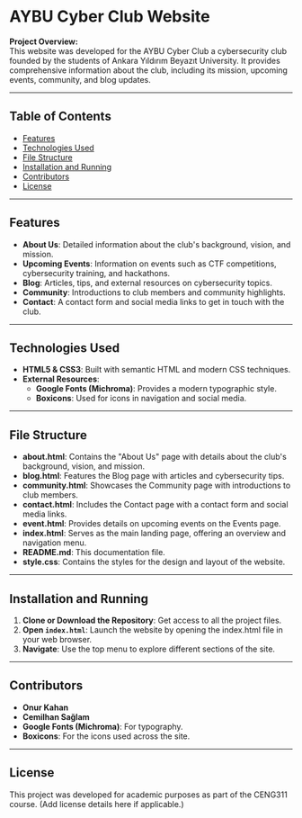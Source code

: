 # AYBU Cyber Club Website

**Project Overview:**  
This website was developed for the AYBU Cyber Club a cybersecurity club founded by the students of Ankara Yıldırım Beyazıt University. It provides comprehensive information about the club, including its mission, upcoming events, community, and blog updates.

---

## Table of Contents

- [Features](#features)
- [Technologies Used](#technologies-used)
- [File Structure](#file-structure)
- [Installation and Running](#installation-and-running)
- [Contributors](#contributors)
- [License](#license)

---

## Features

- **About Us**: Detailed information about the club's background, vision, and mission.
- **Upcoming Events**: Information on events such as CTF competitions, cybersecurity training, and hackathons.
- **Blog**: Articles, tips, and external resources on cybersecurity topics.
- **Community**: Introductions to club members and community highlights.
- **Contact**: A contact form and social media links to get in touch with the club.

---

## Technologies Used

- **HTML5 & CSS3**: Built with semantic HTML and modern CSS techniques.
- **External Resources**:
  - **Google Fonts (Michroma)**: Provides a modern typographic style.
  - **Boxicons**: Used for icons in navigation and social media.

---

## File Structure

- **about.html**: Contains the "About Us" page with details about the club's background, vision, and mission.
- **blog.html**: Features the Blog page with articles and cybersecurity tips.
- **community.html**: Showcases the Community page with introductions to club members.
- **contact.html**: Includes the Contact page with a contact form and social media links.
- **event.html**: Provides details on upcoming events on the Events page.
- **index.html**: Serves as the main landing page, offering an overview and navigation menu.
- **README.md**: This documentation file.
- **style.css**: Contains the styles for the design and layout of the website.

---

## Installation and Running

1. **Clone or Download the Repository**: Get access to all the project files.
2. **Open `index.html`**: Launch the website by opening the index.html file in your web browser.
3. **Navigate**: Use the top menu to explore different sections of the site.

---

## Contributors

- **Onur Kahan**
- **Cemilhan Sağlam**
- **Google Fonts (Michroma)**: For typography.
- **Boxicons**: For the icons used across the site.

---

## License

This project was developed for academic purposes as part of the CENG311 course. (Add license details here if applicable.)
